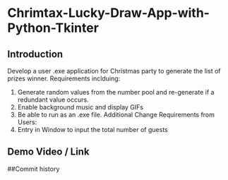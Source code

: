 # Chrimtax-Lucky-Draw-App-with-Python-Tkinter
## Introduction
Develop a user .exe application for Christmas party to generate the list of prizes winner. Requirements inclduing:
1. Generate random values from the number pool and re-generate if a redundant value occurs.
2. Enable background music and display GIFs
3. Be able to run as an .exe file.
Additional Change Requirements from Users:
1. Entry in Window to input the total number of guests

## Demo Video / Link

##Commit history
